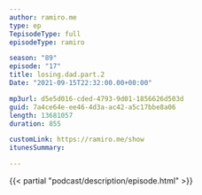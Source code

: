 ```yaml
---
author: ramiro.me
type: ep
TepisodeType: full
episodeType: ramiro

season: "89"
episode: "17"
title: losing.dad.part.2
Date: "2021-09-15T22:32:00.00+00:00"

mp3url: d5e5d016-cded-4793-9d01-1856626d503d
guid: 7a4ce64e-ee46-4d3a-ac42-a5c17bbe8a06
length: 13681057
duration: 855

customLink: https://ramiro.me/show
itunesSummary:

---
```

{{< partial "podcast/description/episode.html" >}}
